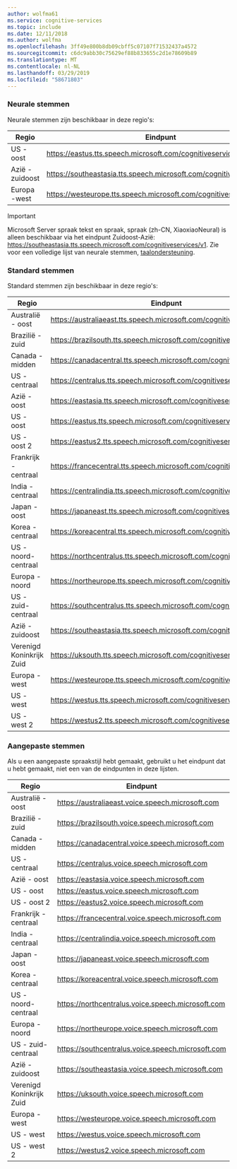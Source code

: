 ```yaml
---
author: wolfma61
ms.service: cognitive-services
ms.topic: include
ms.date: 12/11/2018
ms.author: wolfma
ms.openlocfilehash: 3ff49e800b8db09cbff5c07107f71532437a4572
ms.sourcegitcommit: c6dc9abb30c75629ef88b833655c2d1e78609b89
ms.translationtype: MT
ms.contentlocale: nl-NL
ms.lasthandoff: 03/29/2019
ms.locfileid: "58671803"
---
```

### <a name="neural-voices"></a>Neurale stemmen

Neurale stemmen zijn beschikbaar in deze regio's:

| Regio | Eindpunt |
|--------|----------|
| US - oost | https://eastus.tts.speech.microsoft.com/cognitiveservices/v1 |
| Azië - zuidoost | https://southeastasia.tts.speech.microsoft.com/cognitiveservices/v1 |
| Europa -west | https://westeurope.tts.speech.microsoft.com/cognitiveservices/v1 |

> [!IMPORTANT]
> Microsoft Server spraak tekst en spraak, spraak (zh-CN, XiaoxiaoNeural) is alleen beschikbaar via het eindpunt Zuidoost-Azië: https://southeastasia.tts.speech.microsoft.com/cognitiveservices/v1. Zie voor een volledige lijst van neurale stemmen, [taalondersteuning](../articles/cognitive-services/speech-service/language-support.md).

### <a name="standard-voices"></a>Standard stemmen

Standard stemmen zijn beschikbaar in deze regio's:

| Regio | Eindpunt |
|--------|----------|
| Australië - oost | https://australiaeast.tts.speech.microsoft.com/cognitiveservices/v1 |
| Brazilië - zuid | https://brazilsouth.tts.speech.microsoft.com/cognitiveservices/v1 |
| Canada - midden | https://canadacentral.tts.speech.microsoft.com/cognitiveservices/v1 |
| US - centraal | https://centralus.tts.speech.microsoft.com/cognitiveservices/v1 |
| Azië - oost | https://eastasia.tts.speech.microsoft.com/cognitiveservices/v1 |
| US - oost | https://eastus.tts.speech.microsoft.com/cognitiveservices/v1 |
| US - oost 2 | https://eastus2.tts.speech.microsoft.com/cognitiveservices/v1 |
| Frankrijk - centraal | https://francecentral.tts.speech.microsoft.com/cognitiveservices/v1 |
| India - centraal | https://centralindia.tts.speech.microsoft.com/cognitiveservices/v1 |
| Japan - oost | https://japaneast.tts.speech.microsoft.com/cognitiveservices/v1 |
| Korea - centraal | https://koreacentral.tts.speech.microsoft.com/cognitiveservices/v1 |
| US - noord-centraal | https://northcentralus.tts.speech.microsoft.com/cognitiveservices/v1 |
| Europa - noord | https://northeurope.tts.speech.microsoft.com/cognitiveservices/v1 |
| US - zuid-centraal | https://southcentralus.tts.speech.microsoft.com/cognitiveservices/v1 |
| Azië - zuidoost | https://southeastasia.tts.speech.microsoft.com/cognitiveservices/v1 |
| Verenigd Koninkrijk Zuid | https://uksouth.tts.speech.microsoft.com/cognitiveservices/v1 |
| Europa -west | https://westeurope.tts.speech.microsoft.com/cognitiveservices/v1 |
| US - west | https://westus.tts.speech.microsoft.com/cognitiveservices/v1 |
| US - west 2 | https://westus2.tts.speech.microsoft.com/cognitiveservices/v1 |

### <a name="custom-voices"></a>Aangepaste stemmen

Als u een aangepaste spraakstijl hebt gemaakt, gebruikt u het eindpunt dat u hebt gemaakt, niet een van de eindpunten in deze lijsten.

| Regio | Eindpunt |
|--------|----------|
| Australië - oost | https://australiaeast.voice.speech.microsoft.com |
| Brazilië - zuid | https://brazilsouth.voice.speech.microsoft.com |
| Canada - midden | https://canadacentral.voice.speech.microsoft.com |
| US - centraal | https://centralus.voice.speech.microsoft.com |
| Azië - oost | https://eastasia.voice.speech.microsoft.com |
| US - oost | https://eastus.voice.speech.microsoft.com |
| US - oost 2 | https://eastus2.voice.speech.microsoft.com |
| Frankrijk - centraal | https://francecentral.voice.speech.microsoft.com |
| India - centraal | https://centralindia.voice.speech.microsoft.com |
| Japan - oost | https://japaneast.voice.speech.microsoft.com |
| Korea - centraal | https://koreacentral.voice.speech.microsoft.com |
| US - noord-centraal | https://northcentralus.voice.speech.microsoft.com |
| Europa - noord | https://northeurope.voice.speech.microsoft.com |
| US - zuid-centraal | https://southcentralus.voice.speech.microsoft.com |
| Azië - zuidoost | https://southeastasia.voice.speech.microsoft.com |
| Verenigd Koninkrijk Zuid | https://uksouth.voice.speech.microsoft.com |
| Europa -west | https://westeurope.voice.speech.microsoft.com |
| US - west | https://westus.voice.speech.microsoft.com |
| US - west 2 | https://westus2.voice.speech.microsoft.com |
